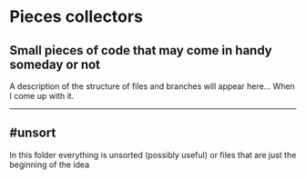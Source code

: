 # Pieces collectors

## Small pieces of code that may come in handy someday or not

A description of the structure of files and branches will appear here... When I come up with it.

---

## #unsort

In this folder everything is unsorted (possibly useful) or files that are just the beginning of the idea
